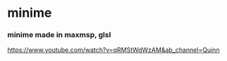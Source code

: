 # minime
### minime made in maxmsp, glsl 
https://www.youtube.com/watch?v=qRMStWdWzAM&ab_channel=Quinn
